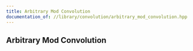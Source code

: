 ```yaml
---
title: Arbitrary Mod Convolution
documentation_of: //library/convolution/arbitrary_mod_convolution.hpp
---
```

## Arbitrary Mod Convolution